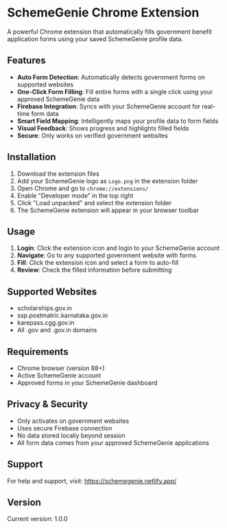 # SchemeGenie Chrome Extension

A powerful Chrome extension that automatically fills government benefit application forms using your saved SchemeGenie profile data.

## Features

- **Auto Form Detection**: Automatically detects government forms on supported websites
- **One-Click Form Filling**: Fill entire forms with a single click using your approved SchemeGenie data
- **Firebase Integration**: Syncs with your SchemeGenie account for real-time form data
- **Smart Field Mapping**: Intelligently maps your profile data to form fields
- **Visual Feedback**: Shows progress and highlights filled fields
- **Secure**: Only works on verified government websites

## Installation

1. Download the extension files
2. Add your SchemeGenie logo as `Logo.png` in the extension folder
3. Open Chrome and go to `chrome://extensions/`
4. Enable "Developer mode" in the top right
5. Click "Load unpacked" and select the extension folder
6. The SchemeGenie extension will appear in your browser toolbar

## Usage

1. **Login**: Click the extension icon and login to your SchemeGenie account
2. **Navigate**: Go to any supported government website with forms
3. **Fill**: Click the extension icon and select a form to auto-fill
4. **Review**: Check the filled information before submitting

## Supported Websites

- scholarships.gov.in
- ssp.postmatric.karnataka.gov.in
- karepass.cgg.gov.in
- All .gov and .gov.in domains

## Requirements

- Chrome browser (version 88+)
- Active SchemeGenie account
- Approved forms in your SchemeGenie dashboard

## Privacy & Security

- Only activates on government websites
- Uses secure Firebase connection
- No data stored locally beyond session
- All form data comes from your approved SchemeGenie applications

## Support

For help and support, visit: https://schemegenie.netlify.app/

## Version

Current version: 1.0.0